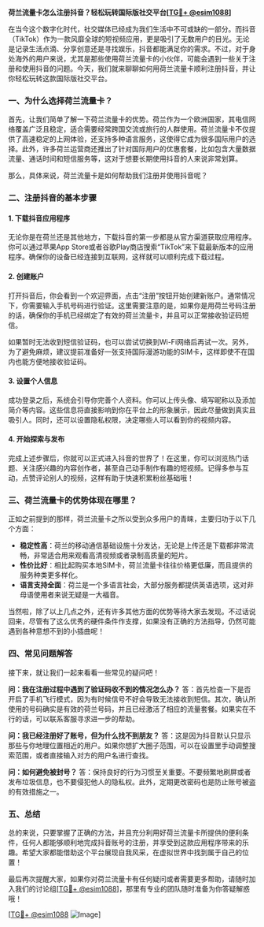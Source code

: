 **荷兰流量卡怎么注册抖音？轻松玩转国际版社交平台[[TG💪+ @esim1088](https://t.me/s/esim1088)]**

在当今这个数字化时代，社交媒体已经成为我们生活中不可或缺的一部分。而抖音（TikTok）作为一款风靡全球的短视频应用，更是吸引了无数用户的目光。无论是记录生活点滴、分享创意还是寻找娱乐，抖音都能满足你的需求。不过，对于身处海外的用户来说，尤其是那些使用荷兰流量卡的小伙伴，可能会遇到一些关于注册和使用抖音的问题。今天，我们就来聊聊如何用荷兰流量卡顺利注册抖音，并让你轻松玩转这款国际版社交平台。

### **一、为什么选择荷兰流量卡？**

首先，让我们简单了解一下荷兰流量卡的优势。荷兰作为一个欧洲国家，其电信网络覆盖广泛且稳定，适合需要经常跨国交流或旅行的人群使用。荷兰流量卡不仅提供了高速稳定的上网体验，还支持多种语言服务，这使得它成为很多国际用户的选择。此外，许多荷兰运营商还推出了针对国际用户的优惠套餐，比如包含大量数据流量、通话时间和短信服务等，这对于想要长期使用抖音的人来说非常划算。

那么，具体来说，荷兰流量卡是如何帮助我们注册并使用抖音呢？

### **二、注册抖音的基本步骤**

#### **1. 下载抖音应用程序**
无论你是在荷兰还是其他地方，下载抖音的第一步都是从官方渠道获取应用程序。你可以通过苹果App Store或者谷歌Play商店搜索“TikTok”来下载最新版本的应用程序。确保你的设备已经连接到互联网，这样就可以顺利完成下载过程。

#### **2. 创建账户**
打开抖音后，你会看到一个欢迎界面，点击“注册”按钮开始创建新账户。通常情况下，你需要输入手机号码进行验证。这里需要注意的是，如果你是用荷兰号码注册的话，确保你的手机已经绑定了有效的荷兰流量卡，并且可以正常接收验证码短信。

如果暂时无法收到短信验证码，也可以尝试切换到Wi-Fi网络后再试一次。另外，为了避免麻烦，建议提前准备好一张支持国际漫游功能的SIM卡，这样即使不在国内也能方便地接收验证码。

#### **3. 设置个人信息**
成功登录之后，系统会引导你完善个人资料。你可以上传头像、填写昵称以及添加简介等内容。这些信息将直接影响到你在平台上的形象展示，因此尽量做到真实且吸引人。同时，还可以设置隐私权限，决定哪些人可以看到你的视频内容。

#### **4. 开始探索与发布**
完成上述步骤后，你就可以正式进入抖音的世界了！在这里，你可以浏览热门话题、关注感兴趣的内容创作者，甚至自己动手制作有趣的短视频。记得多参与互动，点赞评论别人的视频，这样有助于快速积累粉丝基础哦！

### **三、荷兰流量卡的优势体现在哪里？**

正如之前提到的那样，荷兰流量卡之所以受到众多用户的青睐，主要归功于以下几个方面：

- **稳定性高**：荷兰的移动通信基础设施十分发达，无论是上传还是下载都非常流畅，非常适合用来观看高清视频或者录制高质量的短片。
- **性价比好**：相比起购买本地SIM卡，荷兰流量卡往往价格更低廉，而且提供的服务种类更多样化。
- **语言支持全面**：荷兰是一个多语言社会，大部分服务都提供英语选项，这对非母语使用者来说无疑是一大福音。

当然啦，除了以上几点之外，还有许多其他方面的优势等待大家去发现。不过话说回来，尽管有了这么优秀的硬件条件作支撑，如果没有正确的方法指导，仍然可能遇到各种意想不到的小插曲呢！

### **四、常见问题解答**

接下来，就让我们一起来看看一些常见的疑问吧！

**问：我在注册过程中遇到了验证码收不到的情况怎么办？**
答：首先检查一下是否开启了手机飞行模式，因为有时候信号不好会导致无法接收到短信。其次，确认所使用的号码确实是有效的荷兰号码，并且已经激活了相应的流量套餐。如果实在不行的话，可以联系客服寻求进一步的帮助。

**问：我已经注册好了账号，但为什么找不到朋友？**
答：这是因为抖音默认只显示那些与你地理位置相近的用户。如果你想扩大圈子范围，可以在设置里手动调整搜索范围，或者直接输入对方的用户名进行查找。

**问：如何避免被封号？**
答：保持良好的行为习惯至关重要。不要频繁地刷屏或者发布垃圾信息，也不要侵犯他人的隐私权。此外，定期更改密码也是防止账号被盗的有效措施之一。

### **五、总结**

总的来说，只要掌握了正确的方法，并且充分利用好荷兰流量卡所提供的便利条件，任何人都能够顺利地完成抖音账号的注册，并享受到这款应用程序带来的乐趣。希望大家都能借助这个平台展现自我风采，在虚拟世界中找到属于自己的位置！

最后再次提醒大家，如果你对荷兰流量卡有任何疑问或者需要更多帮助，请随时加入我们的讨论组[[TG💪+ @esim1088](https://t.me/s/esim1088)]，那里有专业的团队随时准备为你答疑解惑哦！

[[TG💪+ @esim1088](https://t.me/s/esim1088) ![Image](https://i.postimg.cc/4NQfJmqS/Snipaste-2025-05-13-00-14-12.png)]